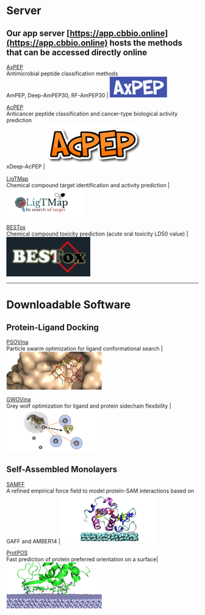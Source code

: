 # Server
## Our app server [https://app.cbbio.online](https://app.cbbio.online) hosts the methods that can be accessed directly online

[AxPEP](https://app.cbbio.online/ampep/home)<br />Antimicrobial peptide classification methods<br />AmPEP, Deep-AmPEP30, RF-AmPEP30 | <kbd><img src="images/axpep-logo.jpg" width="150"></kbd> 

[AcPEP](https://app.cbbio.online/acpep/home)<br />Anticancer peptide classification and cancer-type biological activity prediction <br />xDeep-AcPEP | <kbd><img src="images/acpep-logo.png" width="250"></kbd>

[LigTMap](https://cbbio.online/LigTMap)<br />Chemical compound target identification and activity prediction | <kbd><img src="images/ligtmap-logo.png" width="200"></kbd>

[BESTox](https://app.cbbio.online/bestox/home)<br />Chemical compound toxicity prediction (acute oral toxicity LD50 value) | <kbd><img src="images/bestox-logo.jpg" width="220"></kbd> 

---
# Downloadable Software
## Protein-Ligand Docking 
[PSOVina](https://app.cbbio.online/psovina/home)<br />Particle swarm optimization for ligand conformational search | <img src="images/psovina-logo.png" width="250"> 

[GWOVina](https://app.cbbio.online/gwovina/home)<br />Grey wolf optimization for ligand and protein sidechain flexibility | <img src="images/gwovina-logo.png" width="250"> 

## Self-Assembled Monolayers

[SAMFF](https://sourceforge.net/projects/samff/)<br />A refined empirical force field to model protein-SAM interactions based on GAFF and AMBER14 |<img src="images/samff-logo.png" width="250">

[ProtPOS](https://sourceforge.net/projects/protpos/)<br />Fast prediction of protein preferred  orientation on a surface|<img src="images/paos-logo.png" width="250">

